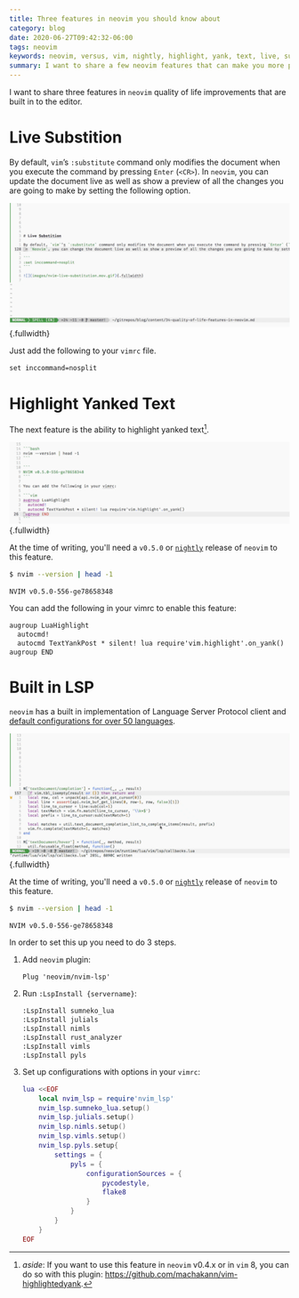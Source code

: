 ```yaml
---
title: Three features in neovim you should know about
category: blog
date: 2020-06-27T09:42:32-06:00
tags: neovim
keywords: neovim, versus, vim, nightly, highlight, yank, text, live, substitution, built, in, lsp, language, server, protocol, client
summary: I want to share a few neovim features that can make you more productive
---
```


I want to share three features in `neovim` quality of life improvements that are built in to the editor.

# Live Substition

By default, `vim`’s `:substitute` command only modifies the document when you execute the command by pressing `Enter` (`<CR>`).
In `neovim`, you can update the document live as well as show a preview of all the changes you are going to make by setting the following option.

![](images/nvim-live-substitution.mov.gif){.fullwidth}

Just add the following to your `vimrc` file.

```vim
set inccommand=nosplit
```

# Highlight Yanked Text

The next feature is the ability to highlight yanked text[^1].

[^1]: _aside_: If you want to use this feature in `neovim` v0.4.x or in `vim` 8, you can do so with this plugin: <https://github.com/machakann/vim-highlightedyank>.

![](images/nvim-highlight-yank.mov.gif){.fullwidth}

At the time of writing, you'll need a `v0.5.0` or [`nightly`](https://github.com/neovim/neovim/releases/tag/nightly) release of `neovim` to this feature.

```bash
$ nvim --version | head -1
```

```
NVIM v0.5.0-556-ge78658348
```

You can add the following in your vimrc to enable this feature:

```vim
augroup LuaHighlight
  autocmd!
  autocmd TextYankPost * silent! lua require'vim.highlight'.on_yank()
augroup END
```

# Built in LSP

`neovim` has a built in implementation of Language Server Protocol client and [default configurations for over 50 languages](https://github.com/neovim/nvim-lsp).

![](images/nvim-built-in-lsp.mov.gif){.fullwidth}

At the time of writing, you'll need a `v0.5.0` or [`nightly`](https://github.com/neovim/neovim/releases/tag/nightly) release of `neovim` to this feature.

```bash
$ nvim --version | head -1
```

```
NVIM v0.5.0-556-ge78658348
```

In order to set this up you need to do 3 steps.

1) Add `neovim` plugin:

    ```vim
    Plug 'neovim/nvim-lsp'
    ```

2) Run `:LspInstall {servername}`:

    ```vim
    :LspInstall sumneko_lua
    :LspInstall julials
    :LspInstall nimls
    :LspInstall rust_analyzer
    :LspInstall vimls
    :LspInstall pyls
    ```

3) Set up configurations with options in your `vimrc`:

    ```lua
    lua <<EOF
        local nvim_lsp = require'nvim_lsp'
        nvim_lsp.sumneko_lua.setup()
        nvim_lsp.julials.setup()
        nvim_lsp.nimls.setup()
        nvim_lsp.vimls.setup()
        nvim_lsp.pyls.setup{
            settings = {
                pyls = {
                    configurationSources = {
                        pycodestyle,
                        flake8
                    }
                }
            }
        }
    EOF
    ```
